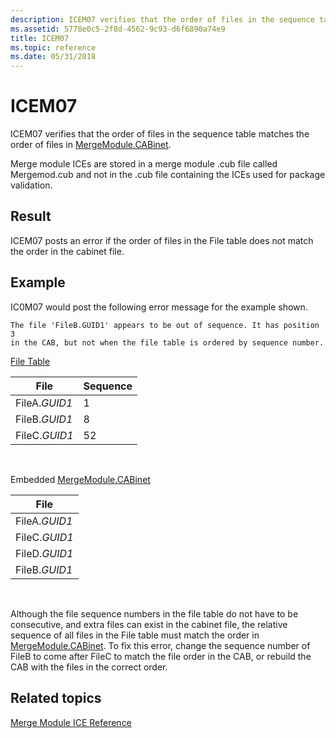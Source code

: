 ```yaml
---
description: ICEM07 verifies that the order of files in the sequence table matches the order of files in MergeModule.CABinet.
ms.assetid: 5778e0c5-2f8d-4562-9c93-d6f6890a74e9
title: ICEM07
ms.topic: reference
ms.date: 05/31/2018
---
```


# ICEM07

ICEM07 verifies that the order of files in the sequence table matches the order of files in [MergeModule.CABinet](mergemodule-cabinet.md).

Merge module ICEs are stored in a merge module .cub file called Mergemod.cub and not in the .cub file containing the ICEs used for package validation.

## Result

ICEM07 posts an error if the order of files in the File table does not match the order in the cabinet file.

## Example

IC0M07 would post the following error message for the example shown.

``` syntax
The file 'FileB.GUID1' appears to be out of sequence. It has position 3 
in the CAB, but not when the file table is ordered by sequence number.
```

[File Table](file-table.md)



| File          | Sequence |
|---------------|----------|
| FileA.*GUID1* | 1        |
| FileB.*GUID1* | 8        |
| FileC.*GUID1* | 52       |



 

Embedded [MergeModule.CABinet](mergemodule-cabinet.md)



| File          |
|---------------|
| FileA.*GUID1* |
| FileC.*GUID1* |
| FileD.*GUID1* |
| FileB.*GUID1* |



 

Although the file sequence numbers in the file table do not have to be consecutive, and extra files can exist in the cabinet file, the relative sequence of all files in the File table must match the order in [MergeModule.CABinet](mergemodule-cabinet.md). To fix this error, change the sequence number of FileB to come after FileC to match the file order in the CAB, or rebuild the CAB with the files in the correct order.

## Related topics

<dl> <dt>

[Merge Module ICE Reference](merge-module-ice-reference.md)
</dt> </dl>

 

 



